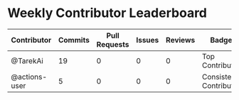 # Weekly Contributor Leaderboard

| Contributor | Commits | Pull Requests | Issues | Reviews | Badge |
|-------------|---------|----------------|--------|---------|-------|
| @TarekAi | 19 | 0 | 0 | 0 | Top Contributor |
| @actions-user | 5 | 0 | 0 | 0 | Consistent Contributor |
